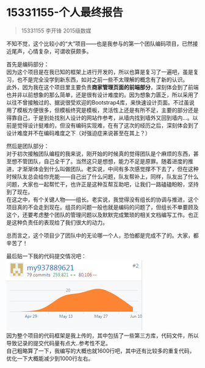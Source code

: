 # 15331155-个人最终报告
> 15331155 李开锋 2015级数媒

  不知不觉，这个比较小的“大”项目——也是我参与的第一个团队编码项目，已然接近尾声，心情复杂，可谓收获颇多。  
  
  首先是编码部分：  
  因为这个项目是在我已知的框架上进行开发的，所以也算是复习了一遍吧，虽是复习，也不是完全没学到新东西，如对之前一些不太理解的概念有了新的认识。  
  此外，因为我在这个项目里主要负责**商家管理页面的前端部分**，深刻体会到了前端也并非以前想象的那么简单，还是很有设计难度的。因为想象力匮乏，所以采用了以往不曾接触过的、据说很受欢迎的Bootstrap4库，来快速设计页面。不过虽说用了模板方便很多，但模板终究是模板，灵活性上还是有所不足，主要的部分还是得靠自己，于是到处找别人设计的网站作参考，从墙内找到墙外又回到墙内...。以前是觉得设计挺难的，但没有编码实现难，在有了这次的经历之后，深刻体会到了设计难度并不在编码难度之下（对强迫症来说甚至在其上？）  
  
  然后是团队部分：  
  对于初次接触团队编程的我来说，刚开始的时候真的觉得团队是个麻烦的东西，甚至想不管团队，自己全干了。当然这只是想想，能力不足是原罪。随着进度的推进，才渐渐体会到什么叫做团队。老实说，中间有多次感觉撑不下去了，但在这种时候队友总会给你充能——自己出了什么问题，队友帮补上，同样，队友出了什么问题，大家也一起帮忙干，也许正是这种互帮互助吧，让我们一路磕磕盼盼，坚持到了现在。  
  在这之中，有个关键人物——组长。老实说，我觉得没有组长的协调与推进，这个项目真的不会走到现在。组员的问题一般也就是编码的问题了，但组长不单要顾及这个，还要考虑整个团队的管理问题以及默默完成繁琐的相关文档编写工作。也正是这种负责任的表现给了我们很大的动力。  
  
  总而言之，这个项目少了团队中的无论哪一个人，恐怕都是完成不了的。大家，都辛苦了！  
  
  最后贴一下我的代码提交情况吧：  
  ![Commit](/img/others/dennis_commit.png)  
  因为整个项目的代码框架是我上传的，其中包括了一些第三方库，代码文件，所以导致记录的提交代码量有点大..参考性不足。  
  自己粗略算了一下，我编写的大概也就1600行吧，其中还有比较多的重复代码，优化一下大概能减少到1000行左右。  
